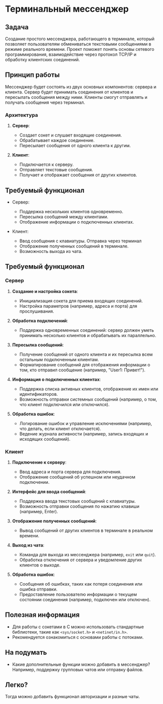 # Терминальный мессенджер

## Задача

Создание простого мессенджера, работающего в терминале, который позволяет пользователям обмениваться текстовыми сообщениями в режиме реального времени. Проект поможет понять основы сетевого программирования, взаимодействие через протокол TCP/IP и обработку клиентских соединений.

## Принцип работы

Мессенджер будет состоять из двух основных компонентов: сервера и клиента. Сервер будет принимать соединения от клиентов и пересылать сообщения между ними. Клиенты смогут отправлять и получать сообщения через терминал.

### Архитектура

1. **Сервер**:
    - Создает сокет и слушает входящие соединения.
    - Обрабатывает каждое соединение. 
    - Пересылает сообщения от одного клиента к другим.

2. **Клиент**:
    - Подключается к серверу.
    - Отправляет текстовые сообщения.
    - Получает и отображает сообщения от других клиентов.

## Требуемый функционал

- Сервер:
    - Поддержка нескольких клиентов одновременно.
    - Пересылка сообщений между клиентами.
    - Отображение информации о подключенных клиентах.

- Клиент:
    - Ввод сообщения с клавиатуры. Отправка через терминал
    - Отображение полученных сообщений в терминале.
    - Возможность выхода из чата.

## Требуемый функционал

### Сервер

1. **Создание и настройка сокета**:
    - Инициализация сокета для приема входящих соединений.
    - Настройка параметров (например, адреса и порта) для прослушивания.

2. **Обработка подключений**:
    - Поддержка одновременных соединений: сервер должен уметь принимать несколько клиентов и обрабатывать их параллельно.

3. **Пересылка сообщений**:
    - Получение сообщений от одного клиента и их пересылка всем остальным подключенным клиентам.
    - Форматирование сообщений для отображения информации о том, кто отправил сообщение (например, "User1: Привет!").

4. **Информация о подключенных клиентах**:
    - Поддержка списка активных клиентов, отображение их имен или идентификаторов.
    - Возможность отправки системных сообщений (например, о том, что клиент подключился или отключился).

5. **Обработка ошибок**:
    - Логирование ошибок и управление исключениями (например, что делать, если клиент отключается).
    - Ведение журнала активности (например, запись входящих и исходящих сообщений).

### Клиент

1. **Подключение к серверу**:
    - Ввод адреса и порта сервера для подключения.
    - Отображение сообщений об успешном или неудачном подключении.

2. **Интерфейс для ввода сообщений**:
    - Поддержка ввода текстовых сообщений с клавиатуры.
    - Возможность отправки сообщения по нажатию клавиши (например, Enter).

3. **Отображение полученных сообщений**:
    - Вывод сообщений от других клиентов в терминале в реальном времени.

4. **Выход из чата**:
    - Команда для выхода из мессенджера (например, `exit` или `quit`).
    - Обработка отключения от сервера и уведомление других клиентов о выходе.

5. **Обработка ошибок**:
    - Сообщения об ошибках, таких как потеря соединения или ошибка отправки.
    - Предоставление пользователю информации о текущем состоянии соединения (например, подключен или отключен).

## Полезная информация

- Для работы с сокетами в C можно использовать стандартные библиотеки, такие как `<sys/socket.h>` и `<netinet/in.h>`.
- Рекомендуется ознакомиться с основами работы с потоками.

## На подумать

- Какие дополнительные функции можно добавить в мессенджер? Например, поддержку групповых чатов или отправку файлов.

## Легко?

Тогда можно добавить функционал авторизации и разные чаты.
